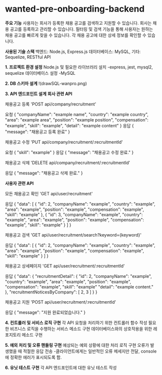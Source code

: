 
# wanted-pre-onboarding-backend

**주요 기능**
사용자는 회사가 등록한 채용 공고를 검색하고 지원할 수 있습니다.
회사는 채용 공고를 등록하고 관리할 수 있습니다.
필터링 및 검색 기능을 통해 사용자는 원하는 채용 공고를 빠르게 찾을 수 있습니다.
각 채용 공고에 대한 상세 정보를 확인할 수 있습니다.

**사용된 기술 스택**
백엔드: Node.js, Express.js
데이터베이스: MySQL,
기타: Sequelize, RESTful API

**1. 프로젝트 환경 설정**
Node.js 및 필요한 라이브러리 설치
-express, jest, mysql2, sequelize
데이터베이스 설정
-MySQL

**2. DB 스키마 설계**
!(drawSQL-wanpro.png)

**3. API 엔드포인트 설계**
**회사 관련 API**

채용공고 등록
'POST api/company/recruitment'

요청
{
  "companyName": "example name",
  "country": "example country",
  "area": "example area",
  "position": "example position",
  "compensation": "example",
  "skill": "example",
  "detail": "example content"
}
응답
{
  "message": "채용공고 등록 완료"
}

채용공고 수정
'PUT api/company/recruitment/:recruitmentId'

요청
{
  "skill": "example"
}
응답
{
  "message": "채용공고 수정 완료."
}

채용공고 삭제
'DELETE api/company/recruitment/:recruitmentId'

응답
{
  "message": "채용공고 삭제 완료."
}

**사용자 관련 API**

모든 채용공고 확인
'GET api/user/recruitment'

응답
{
  "data": [
    {
      "id": 2,
      "companyName": "example",
      "country": "example",
      "area": "example",
      "position": "example",
      "compensation": "example",
      "skill": "example"
    },
    {
      "id": 3,
      "companyName": "example",
      "country": "example",
      "area": "example",
      "position": "example",
      "compensation": "example",
      "skill": "example"
    }
  ]
}

채용공고 검색
'GET api/user/recruitment/search?keyword={keyword}'

응답
{
  "data": [
    {
      "id": 2,
      "companyName": "example",
      "country": "example",
      "area": "example",
      "position": "example",
      "compensation": "example",
      "skill": "example"
    }
  ]
}

채용공고 상세페이지
'GET api/user/recruitment/:recruitmentId'

응답
{
  "data": {
    "recruitmentDetail": {
      "id": 2,
      "companyName": "example",
      "country": "example",
      "area": "example",
      "position": "example",
      "compensation": "example",
      "skill": "example"
      "detail": "example content."
    },
    "recruitmentNoticesByCompany": [
      2,
      3
    ]
  }
}

채용공고 지원
'POST api/user/recruitment/:recruitmentId'

응답
{
  "message": "지원 완료되었습니다."
}

**4. 컨트롤러 및 서비스 로직 구현**
각 API 요청을 처리하기 위한 컨트롤러 함수 작성
필요한 비즈니스 로직을 수행하는 서비스 메소드 구현
데이터베이스와의 상호작용을 위한 레포지토리 메소드 구현

**5. 예외 처리 및 오류 핸들링 구현**
예상되는 예외 상황에 대한 처리 로직 구현
오류가 발생했을 때 적절한 응답 전송
-클라이언트에게는 일반적인 오류 메세지만 전달, console에 정확한 에러가 표시되도록 함.

**6. 유닛 테스트 구현**
각 API 엔드포인트에 대한 유닛 테스트 작성






